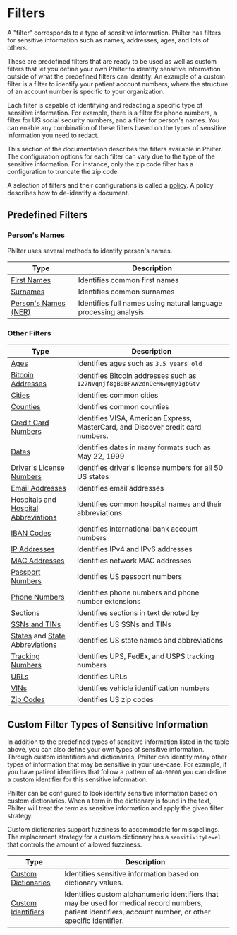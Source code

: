 # Filters

A "filter" corresponds to a type of sensitive information. Philter has filters for sensitive information such as names, addresses, ages, and lots of others.

These are predefined filters that are ready to be used as well as custom filters that let you define your own Philter to identify sensitive information outside of what the predefined filters can identify. An example of a custom filter is a filter to identify your patient account numbers, where the structure of an account number is specific to your organization.

Each filter is capable of identifying and redacting a specific type of sensitive information. For example, there is a filter for phone numbers, a filter for US social security numbers, and a filter for person's names. You can enable any combination of these filters based on the types of sensitive information you need to redact.

This section of the documentation describes the filters available in Philter. The configuration options for each filter can vary due to the type of the sensitive information. For instance, only the zip code filter has a configuration to truncate the zip code.

A selection of filters and their configurations is called a [policy](policies_README.md). A policy describes how to de-identify a document.

## Predefined Filters

### Person's Names

Philter uses several methods to identify person's names.

| Type                                                         | Description                                                      |
| ------------------------------------------------------------ | ---------------------------------------------------------------- |
| [First Names](first-names.md)                | Identifies common first names                                    |
| [Surnames](surnames.md)                      | Identifies common surnames                                       |
| [Person's Names (NER)](persons-names-ner.md) | Identifies full names using natural language processing analysis |

### Other Filters

| Type                                                                                                  | Description                                                                      |
| ----------------------------------------------------------------------------------------------------- | -------------------------------------------------------------------------------- |
| [Ages](ages.md)                                                                      | Identifies ages such as `3.5 years old`                                          |
| [Bitcoin Addresses](bitcoin-addresses.md)                                            | Identifies Bitcoin addresses such as `127NVqnjf8gB9BFAW2dnQeM6wqmy1gbGtv`        |
| [Cities](cities.md)                                                                         | Identifies common cities                                                         |
| [Counties](counties.md)                                                                     | Identifies common counties                                                       |
| [Credit Card Numbers](credit-cards.md)                                               | Identifies VISA, American Express, MasterCard, and Discover credit card numbers. |
| [Dates](dates.md)                                                                    | Identifies dates in many formats such as May 22, 1999                            |
| [Driver's License Numbers](drivers-license-numbers.md)                               | Identifies driver's license numbers for all 50 US states                         |
| [Email Addresses](email-addresses.md)                                                | Identifies email addresses                                                       |
| [Hospitals](hospitals.md) and [Hospital Abbreviations](hospital-abbreviations.md) | Identifies common hospital names and their abbreviations                         |
| [IBAN Codes](iban-codes.md)                                                          | Identifies international bank account numbers                                    |
| [IP Addresses](ip-addresses.md)                                                      | Identifies IPv4 and IPv6 addresses                                               |
| [MAC Addresses](mac-addresses.md)                                                    | Identifies network MAC addresses                                                 |
| [Passport Numbers](passport-numbers.md)                                              | Identifies US passport numbers                                                   |
| [Phone Numbers](phone-numbers.md)                                                    | Identifies phone numbers and phone number extensions                             |
| [Sections](sections.md)                                                              | Identifies sections in text denoted by                                           |
| [SSNs and TINs](ssns-and-tins.md)                                                    | Identifies US SSNs and TINs                                                      |
| [States](states.md) and [State Abbreviations](state-abbreviations.md)             | Identifies US state names and abbreviations                                      |
| [Tracking Numbers](tracking-numbers.md)                                              | Identifies UPS, FedEx, and USPS tracking numbers                                 |
| [URLs](urls.md)                                                                      | Identifies URLs                                                                  |
| [VINs](vins.md)                                                                      | Identifies vehicle identification numbers                                        |
| [Zip Codes](zip-codes.md)                                                            | Identifies US zip codes                                                          |

## Custom Filter Types of Sensitive Information

In addition to the predefined types of sensitive information listed in the table above, you can also define your own types of sensitive information. Through custom identifiers and dictionaries, Philter can identify many other types of information that may be sensitive in your use-case. For example, if you have patient identifiers that follow a pattern of `AA-00000` you can define a custom identifier for this sensitive information.

Philter can be configured to look identify sensitive information based on custom dictionaries. When a term in the dictionary is found in the text, Philter will treat the term as sensitive information and apply the given filter strategy.

Custom dictionaries support fuzziness to accommodate for misspellings. The replacement strategy for a custom dictionary has a `sensitivityLevel` that controls the amount of allowed fuzziness.

| Type                                                | Description                                                                                                                                                |
| --------------------------------------------------- | ---------------------------------------------------------------------------------------------------------------------------------------------------------- |
| [Custom Dictionaries](dictionary.md) | Identifies sensitive information based on dictionary values.                                                                                               |
| [Custom Identifiers](identifier.md)  | Identifies custom alphanumeric identifiers that may be used for medical record numbers, patient identifiers, account number, or other specific identifier. |
